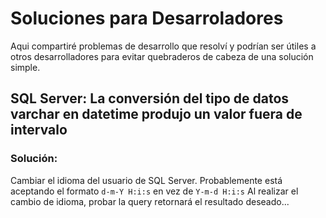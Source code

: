 # Soluciones para Desarroladores
Aqui compartiré problemas de desarrollo que resolví y podrían ser útiles a otros desarrolladores para evitar quebraderos de cabeza de una solución simple.

## SQL Server: La conversión del tipo de datos varchar en datetime produjo un valor fuera de intervalo
### Solución:
Cambiar el idioma del usuario de SQL Server. Probablemente está aceptando el formato ```d-m-Y H:i:s``` en vez de ```Y-m-d H:i:s```
Al realizar el cambio de idioma, probar la query retornará el resultado deseado...
